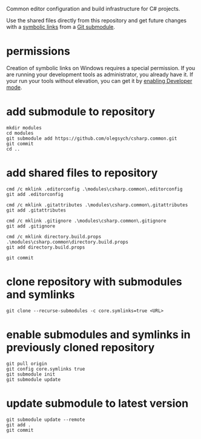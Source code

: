 Common editor configuration and build infrastructure for C# projects.

Use the shared files directly from this repository and get future changes with a [symbolic links](https://msdn.microsoft.com/en-us/library/windows/desktop/aa365680.aspx) from a [Git submodule](https://git-scm.com/book/en/v2/Git-Tools-Submodules).

# permissions

Creation of symbolic links on Windows requires a special permission. 
If you are running your development tools as administrator, you already have it. 
If your run your tools without elevation, you can get it by 
[enabling Developer mode](https://docs.microsoft.com/en-us/windows/uwp/get-started/enable-your-device-for-development#accessing-settings-for-developers).

# add submodule to repository
```
mkdir modules
cd modules
git submodule add https://github.com/olegsych/csharp.common.git
git commit
cd ..
```

# add shared files to repository
```
cmd /c mklink .editorconfig .\modules\csharp.common\.editorconfig
git add .editorconfig

cmd /c mklink .gitattributes .\modules\csharp.common\.gitattributes
git add .gitattributes

cmd /c mklink .gitignore .\modules\csharp.common\.gitignore
git add .gitignore

cmd /c mklink directory.build.props .\modules\csharp.common\directory.build.props
git add directory.build.props

git commit
```

# clone repository with submodules and symlinks
```
git clone --recurse-submodules -c core.symlinks=true <URL>
```

# enable submodules and symlinks in previously cloned repository
```
git pull origin
git config core.symlinks true
git submodule init
git submodule update
```

# update submodule to latest version
```
git submodule update --remote
git add .
git commit
```
